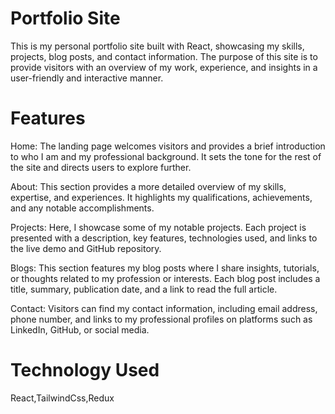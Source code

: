 # Portfolio Site
This is my personal portfolio site built with React, showcasing my skills, projects, blog posts, and contact information. The purpose of this site is to provide visitors with an overview of my work, experience, and insights in a user-friendly and interactive manner.
# Features
Home: The landing page welcomes visitors and provides a brief introduction to who I am and my professional background. It sets the tone for the rest of the site and directs users to explore further.

About: This section provides a more detailed overview of my skills, expertise, and experiences. It highlights my qualifications, achievements, and any notable accomplishments.

Projects: Here, I showcase some of my notable projects. Each project is presented with a description, key features, technologies used, and links to the live demo and GitHub repository.

Blogs: This section features my blog posts where I share insights, tutorials, or thoughts related to my profession or interests. Each blog post includes a title, summary, publication date, and a link to read the full article.

Contact: Visitors can find my contact information, including email address, phone number, and links to my professional profiles on platforms such as LinkedIn, GitHub, or social media.
# Technology Used
React,TailwindCss,Redux
